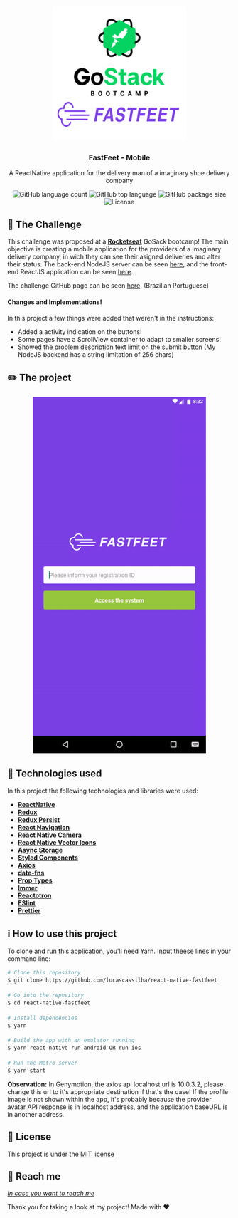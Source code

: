 <h1 align="center">
    <img height="300" alt="GoStack" src="https://github.com/lucascassilha/react-fastfeet/blob/master/.github/logo.png" />
</h1>

<h3 align="center">
  FastFeet - Mobile
</h3>
<p align="center">
  A ReactNative application for the delivery man of a imaginary shoe delivery company
</p>

<p align="center">
  <img alt="GitHub language count" src="https://img.shields.io/github/languages/count/lucascassilha/react-native-fastfeet?color=green">
  
  <img alt="GitHub top language" src="https://img.shields.io/github/languages/top/lucascassilha/react-native-fastfeet?color=green">
   
  <img alt="GitHub package size" src="https://img.shields.io/github/repo-size/lucascassilha/react-native-fastfeet?color=green">

  <img alt="License" src="https://img.shields.io/badge/license-MIT-%2304D361">

</p>


:rocket: The Challenge
------------------
This challenge was proposed at a [**Rocketseat**](https://rocketseat.com.br/) GoSack bootcamp! The main objective is creating a 
mobile application for the providers of a imaginary delivery company, in wich they can see their asigned deliveries and alter their status. The back-end NodeJS server can be seen [here](https://github.com/lucascassilha/node-fastfeet), and the front-end ReactJS application can be seen [here](https://github.com/lucascassilha/react-fastfeet).

The challenge GitHub page can be seen [here](https://github.com/Rocketseat/bootcamp-gostack-desafio-10#desafio-10-mobile-do-meetapp).
(Brazilian Portuguese)

#### Changes and Implementations!
In this project a few things were added that weren't in the instructions:

- Added a activity indication on the buttons!
- Some pages have a ScrollView container to adapt to smaller screens!
- Showed the problem description text limit on the submit button (My NodeJS backend has a string limitation of 256 chars)


:pencil2: The project
----------------------

<h3 align="center">
    <img alt="Aplication" height="800" src="./.github/github.gif" />
</h3>


:wrench: Technologies used
----------------------
In this project the following technologies and libraries were used:

- [**ReactNative**](https://reactnative.dev/?source=post_page-----3c2e6f4b2999----------------------)
- [**Redux**](https://redux.js.org/basics/usage-with-react/)
- [**Redux Persist**](https://github.com/rt2zz/redux-persist)
- [**React Navigation**](https://reactnavigation.org/)
- [**React Native Camera**](https://github.com/react-native-community/react-native-camera)
- [**React Native Vector Icons**](https://github.com/oblador/react-native-vector-icons)
- [**Async Storage**](https://github.com/react-native-community/async-storage)
- [**Styled Components**](https://styled-components.com/)
- [**Axios**](https://github.com/axios/axios)
- [**date-fns**](https://date-fns.org/docs/Getting-Started)
- [**Prop Types**](https://www.npmjs.com/package/prop-types)
- [**Immer**](https://github.com/immerjs/immer)
- [**Reactotron**](https://github.com/infinitered/reactotron)
- [**ESlint**](https://eslint.org/)
- [**Prettier**](https://prettier.io/)

## :information_source: How to use this project
To clone and run this application, you'll need Yarn. Input theese lines in your command line:

```bash
# Clone this repository
$ git clone https://github.com/lucascassilha/react-native-fastfeet

# Go into the repository
$ cd react-native-fastfeet

# Install dependencies
$ yarn

# Build the app with an emulator running
$ yarn react-native run-android OR run-ios

# Run the Metro server
$ yarn start
```

**Observation:** In Genymotion, the axios api localhost url is 10.0.3.2, please change this url to it's appropriate destination if that's the case! If the profile image is not shown within the app, it's probably because the provider avatar API response is in localhost address, and the application baseURL is in another address.

## :scroll: License

This project is under the [MIT license](LICENSE)

:speech_balloon: Reach me
----------

[*In case you want to reach me*](https://www.linkedin.com/in/lcassilha/)



Thank you for taking a look at my project! Made with ♥

